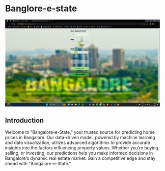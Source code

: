 # Banglore-e-state
![Banglore-e-state](https://github.com/samarth-17/Banglore-e-state/blob/master/homepage.png)
## Introduction
Welcome to "Bangalore-e-State," your trusted source for predicting home prices in Bangalore. Our data-driven model, powered by machine learning and data visualization, utilizes advanced algorithms to provide accurate insights into the factors influencing property values. Whether you're buying, selling, or investing, our predictions help you make informed decisions in Bangalore's dynamic real estate market. Gain a competitive edge and stay ahead with "Bangalore-e-State."